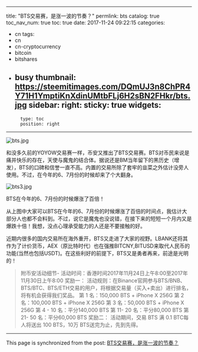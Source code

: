 
---
title: "BTS交易赛，是涨一波的节奏？"
permlink: bts
catalog: true
toc_nav_num: true
toc: true
date: 2017-11-24 09:22:15
categories:
- cn
tags:
- cn
- cn-cryptocurrency
- bitcoin
- bitshares
- busy
thumbnail: https://steemitimages.com/DQmUJ3n8ChPR4Y71H1YmptiKnXdinUMtbFLj6H2sBN2FHkr/bts.jpg
sidebar:
    right:
        sticky: true
widgets:
    -
        type: toc
        position: right
---


![bts.jpg](https://steemitimages.com/DQmUJ3n8ChPR4Y71H1YmptiKnXdinUMtbFLj6H2sBN2FHkr/bts.jpg)

和没多久前的YOYOW交易赛一样，币安又推出了BTS交易赛。BTS对币民来说是痛并快乐的存在，天使与魔鬼的结合体。据说还是BM当年留下的黑历史（增发），BTS的口碑和信誉一直不高。内置的交易所除了套牢的韭菜之外估计没旁人使用。不过，在今年的6、7月份的时候却来了个大翻身。

![bts3.jpg](https://steemitimages.com/DQmef6nkeh6y6i3Ax1nXmwYeqngaqYSz81oa4hFCCiC42iP/bts3.jpg)

BTS在今年的6、7月份的时候爆涨了百倍！

从上图中大家可以BTS在今年的6、7月份的时候爆涨了百倍的时间点，我估计大部分人也都不会料到。不过，说它是魔鬼也没说错，在接下来的短短一个月内又是爆跌十倍！我想，没点心理承受能力的人还是不要接触的好。

近期内很多的国内交易所在海外重开，BTS又走进了大家的视野。LBANK还将其作为了计价货币，AEX（原比特时代）也在强推BITCNY,BITUSD来取代人民币的功能(当然也包括USDT)。在这些利好的前提下，BTS又是勇者再来，前途是光明的！

>附币安活动细节-
活动时间：香港时间2017年11月24日上午8:00至2017年11月30日上午8:00
奖励一：
活动规则：在Binance官网参与BTS/BNB、BTS/BTC、BTS/ETH交易的用户，将根据交易量（买入+卖出）进行排名，将有机会获得我们奖品。
第    1     名：150,000 BTS + iPhone X  256G
第    2     名：100,000 BTS + iPhone X  256G
第    3     名：50,000 BTS + iPhone X  256G
第 4  - 10 名：平分140,000 BTS
第 11- 20 名：平分80,000 BTS
第 21- 50 名：平分60,000 BTS
奖励二：
活动期间，交易 BTS 满 0.1 BTC每人将送出 100 BTS，10万 BTS送完为止，先到先得。

- - -

This page is synchronized from the post: [BTS交易赛，是涨一波的节奏？](https://steemit.com/@lemooljiang/bts)
